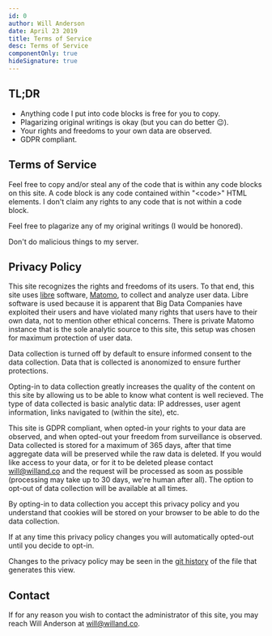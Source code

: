 ```yaml
---
id: 0
author: Will Anderson
date: April 23 2019
title: Terms of Service
desc: Terms of Service
componentOnly: true
hideSignature: true
---
```

## TL;DR

- Anything code I put into code blocks is free for you to copy.
- Plagarizing original writings is okay (but you can do better :wink:).
- Your rights and freedoms to your own data are observed.
- GDPR compliant.

## Terms of Service

Feel free to copy and/or steal any of the code that is within any code blocks on this site. A code block is any code contained within "\<code>" HTML elements. I don't claim any rights to any code that is not within a code block.

Feel free to plagarize any of my original writings (I would be honored).

Don't do malicious things to my server.

## Privacy Policy

This site recognizes the rights and freedoms of its users. To that end, this site uses [libre](https://www.gnu.org/philosophy/free-sw.html) software, [Matomo](https://matomo.org/), to collect and analyze user data. Libre software is used because it is apparent that Big Data Companies have exploited their users and have violated many rights that users have to their own data, not to mention other ethical concerns. There is private Matomo instance that is the sole analytic source to this site, this setup was chosen for maximum protection of user data.

Data collection is turned off by default to ensure informed consent to the data collection. Data that is collected is anonomized to ensure further protections.

Opting-in to data collection greatly increases the quality of the content on this site by allowing us to be able to know what content is well recieved. The type of data collected is basic analytic data: IP addresses, user agent information, links navigated to (within the site), etc.

This site is GDPR compliant, when opted-in your rights to your data are observed, and when opted-out your freedom from surveillance is observed. Data collected is stored for a maximum of 365 days, after that time aggregate data will be preserved while the raw data is deleted. If you would like access to your data, or for it to be deleted please contact [will@willand.co](mailto:will@willand.co) and the request will be processed as soon as possible (processing may take up to 30 days, we're human after all). The option to opt-out of data collection will be available at all times.

By opting-in to data collection you accept this privacy policy and you understand that cookies will be stored on your browser to be able to do the data collection.

If at any time this privacy policy changes you will automatically opted-out until you decide to opt-in.

Changes to the privacy policy may be seen in the [git history](https://github.com/WillAnd31/spec-web/commits/master/src/posts/raw/00-terms-of-service.md) of the file that generates this view.

## Contact

If for any reason you wish to contact the administrator of this site, you may reach Will Anderson at [will@willand.co](mailto:will@willand.co).